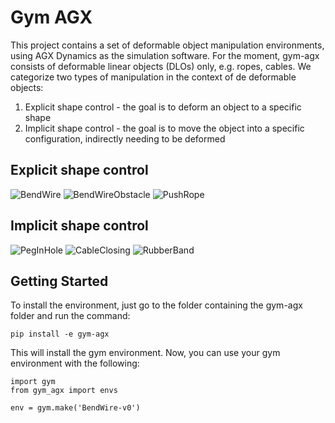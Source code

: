 # Gym AGX

This project contains a set of deformable object manipulation environments, using AGX Dynamics as the simulation software. For the moment, gym-agx consists of deformable linear objects (DLOs) only, e.g. ropes, cables. We categorize two types of manipulation in the context of de deformable objects:

1) Explicit shape control - the goal is to deform an object to a specific shape
2) Implicit shape control - the goal is to move the object into a specific configuration, indirectly needing to be deformed

## Explicit shape control

![BendWire](https://drive.google.com/uc?export=view&id=1oa98fspwVYnNulq5SEgSYkrrTLXTz-_Y)
![BendWireObstacle](https://drive.google.com/uc?export=view&id=16qEuWRvFr9B5u46lRJM77_tCy22VEoNz)
![PushRope](https://drive.google.com/uc?export=view&id=1IuuDTLa-7hNP373yuFJfEfU3hZt9dG5Q)

## Implicit shape control

![PegInHole](https://drive.google.com/uc?export=view&id=1OT4GVt3xCTo2mkpzOVuaASToH36y2Jde)
![CableClosing](https://drive.google.com/uc?export=view&id=12pEKXavw5ox01l7-NK6JoqVKPVU8ArHz)
![RubberBand](https://drive.google.com/uc?export=view&id=1halbLByFBRG6yQ0wG-icG46lCcOL3Pw4)

## Getting Started

To install the environment, just go to the folder containing the gym-agx folder and run the command:

```
pip install -e gym-agx
```

This will install the gym environment. Now, you can use your gym environment with the following:

```
import gym
from gym_agx import envs

env = gym.make('BendWire-v0')
```
